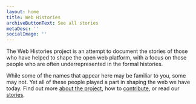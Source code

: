 ```yaml
---
layout: home
title: Web Histories
archiveButtonText: See all stories
metaDesc: ''
socialImage: ''
---
```


The Web Histories project is an attempt to document the stories of those who have helped to shape the open web platform, 
with a focus on those people who are often underrepresented in the formal histories.

While some of the names that appear here may be familiar to you, some may not. 
Yet all of these people played a part in shaping the web we have today. 
Find out more [about the project](/about), how to [contribute](/contribute), or read our [stories](/archive).


